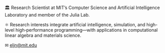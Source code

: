 🏛 Research Scientist at MIT’s Computer Science and Artificial Intelligence Laboratory and member of the Julia Lab.

⚛ Research interests integrate artificial intelligence, simulation, and high-level high‑performance programming—with applications in computational linear algebra and materials science.

✉ eljn@mit.edu
<!--
**emmanuellujan/emmanuellujan** is a ✨ _special_ ✨ repository because its `README.md` (this file) appears on your GitHub profile.

Here are some ideas to get you started:


- 🌱 I’m currently learning ...
- 👯 I’m looking to collaborate on ...
- 🤔 I’m looking for help with ...
- 💬 Ask me about ...
- 📫 How to reach me: ...
- ⚡ Fun fact: ...
-->
